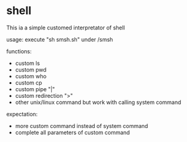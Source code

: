 # shell
This ia a simple customed interpretator of shell

usage:
execute "sh smsh.sh" under /smsh

functions:
- custom ls
- custom pwd
- custom who
- custom cp
- custom pipe "|"
- custom redirection ">"
- other unix/linux command but work with calling system command

expectation:
- more custom command instead of system command
- complete all parameters of custom command
